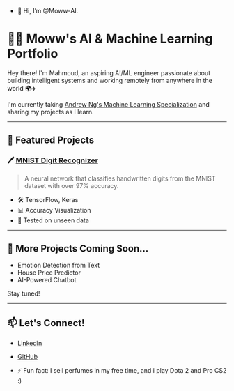 - 👋 Hi, I’m @Moww-AI.
# 👨‍💻 Moww's AI & Machine Learning Portfolio

Hey there! I'm Mahmoud, an aspiring AI/ML engineer passionate about building intelligent systems and working remotely from anywhere in the world 🌍✈️

I'm currently taking [Andrew Ng's Machine Learning Specialization](https://www.coursera.org/specializations/machine-learning-introduction) and sharing my projects as I learn.

---

## 🧠 Featured Projects

### 🖊️ [MNIST Digit Recognizer](https://github.com/Moww-AI/mnist-digit-recognizer.ipynb/blob/main/mnist-digit-recognizer.ipynb)
> A neural network that classifies handwritten digits from the MNIST dataset with over 97% accuracy.

- 🛠️ TensorFlow, Keras
- 📊 Accuracy Visualization
- 🧪 Tested on unseen data

---

## 🌱 More Projects Coming Soon...
- Emotion Detection from Text
- House Price Predictor
- AI-Powered Chatbot

Stay tuned!

---

## 📫 Let's Connect!
- [LinkedIn](https://www.linkedin.com/in/mahmoud-el-ayache-391383159/)
- [GitHub](https://github.com/Moww-AI)


- ⚡ Fun fact: I sell perfumes in my free time, and i play Dota 2 and Pro CS2 :) 

<!---
Moww-AI/Moww-AI is a ✨ special ✨ repository because its `README.md` (this file) appears on your GitHub profile.
You can click the Preview link to take a look at your changes.
--->
